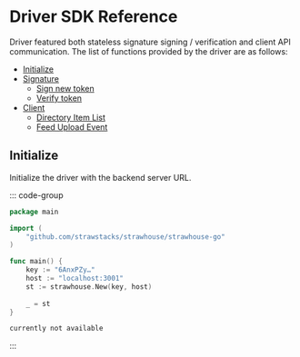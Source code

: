 # Driver SDK Reference

Driver featured both stateless signature signing / verification and client API communication. The list of functions provided by the driver are as follows:

- [Initialize](/driver/reference#initialize)
- [Signature](/driver/reference-signature)
  - [Sign new token](/driver/reference-signature#sign)
  - [Verify token](/driver/reference-signature#verify)
- [Client](/driver/reference-client)
  - [Directory Item List](/driver/reference-client#directory-item-list)
  - [Feed Upload Event](/driver/reference-client#feed-upload-event)

## Initialize

Initialize the driver with the backend server URL.

::: code-group

```go [go]
package main

import (
    "github.com/strawstacks/strawhouse/strawhouse-go"
)

func main() {
    key := "6AnxPZy…"
    host := "localhost:3001"
    st := strawhouse.New(key, host)
    
    _ = st
}
```

```c# [c#]
currently not available
```

:::
